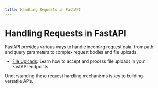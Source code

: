 ```yaml
---
title: Handling Requests in FastAPI
---
```


# Handling Requests in FastAPI

FastAPI provides various ways to handle incoming request data, from path and query parameters to complex request bodies and file uploads.

- [File Uploads](./file-uploads.md): Learn how to accept and process file uploads in your FastAPI endpoints.

Understanding these request handling mechanisms is key to building versatile APIs.
